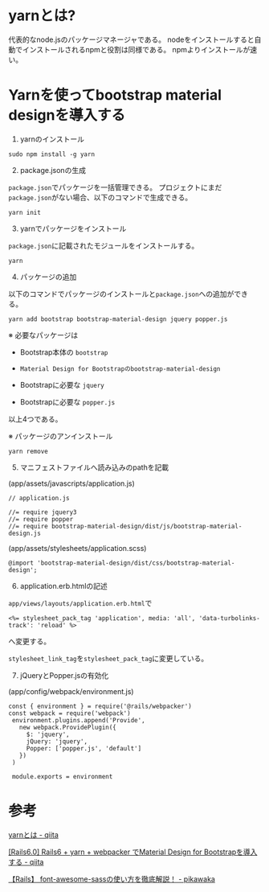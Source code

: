 # yarnとは?

代表的なnode.jsのパッケージマネージャである。
nodeをインストールすると自動でインストールされるnpmと役割は同様である。
npmよりインストールが速い。

# Yarnを使ってbootstrap material designを導入する

1. yarnのインストール

`sudo npm install -g yarn`

2. package.jsonの生成

`package.json`でパッケージを一括管理できる。
プロジェクトにまだ`package.json`がない場合、以下のコマンドで生成できる。

`yarn init`

3. yarnでパッケージをインストール

`package.json`に記載されたモジュールをインストールする。

`yarn`

4. パッケージの追加

以下のコマンドでパッケージのインストールと`package.json`への追加ができる。

`yarn add bootstrap bootstrap-material-design jquery popper.js`

※ 必要なパッケージは

- Bootstrap本体の `bootstrap`

- `Material Design for Bootstrapのbootstrap-material-design`

- Bootstrapに必要な `jquery`

- Bootstrapに必要な `popper.js`

以上4つである。

※ パッケージのアンインストール

`yarn remove`

5. マニフェストファイルへ読み込みのpathを記載

(app/assets/javascripts/application.js)

```
// application.js

//= require jquery3
//= require popper
//= require bootstrap-material-design/dist/js/bootstrap-material-design.js
```

(app/assets/stylesheets/application.scss)

```
@import 'bootstrap-material-design/dist/css/bootstrap-material-design';
```

6. application.erb.htmlの記述

`app/views/layouts/application.erb.html`で

`<%= stylesheet_pack_tag 'application', media: 'all', 'data-turbolinks-track': 'reload' %>`

へ変更する。

`stylesheet_link_tag`を`stylesheet_pack_tag`に変更している。

7. jQueryとPopper.jsの有効化

(app/config/webpack/environment.js)

```
const { environment } = require('@rails/webpacker') 
const webpack = require('webpack') 
 environment.plugins.append('Provide', 
   new webpack.ProvidePlugin({ 
     $: 'jquery', 
     jQuery: 'jquery', 
     Popper: ['popper.js', 'default'] 
   }) 
 ) 

 module.exports = environment
```

# 参考

[yarnとは - qiita](https://qiita.com/akitxxx/items/c97ff951ca31298f3f24)

[[Rails6.0] Rails6 + yarn + webpacker でMaterial Design for Bootstrapを導入する - qiita](https://qiita.com/sasakura_870/items/38e17d95d9497cf81413)

[【Rails】 font-awesome-sassの使い方を徹底解説！ - pikawaka](https://pikawaka.com/rails/font_awesome_sass)
